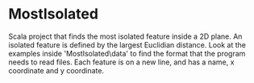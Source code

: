 # MostIsolated

Scala project that finds the most isolated feature inside a 2D plane. 
An isolated feature is defined by the largest Euclidian distance.
Look at the examples inside 'MostIsolated\data' to find the format that the program needs to read files. Each feature is on a new line, and has a name, x coordinate and y coordinate.
